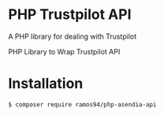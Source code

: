 PHP Trustpilot API
=================

A PHP library for dealing with Trustpilot

PHP Library to Wrap Trustpilot API

# Installation

```
$ composer require ramos94/php-asendia-api
```
